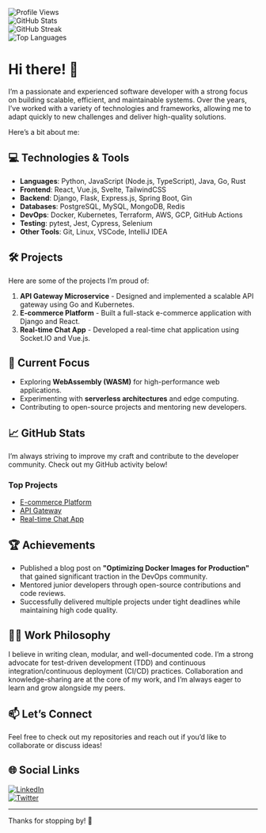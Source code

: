 ![Profile Views](https://komarev.com/ghpvc/?username=svanhildursigurds385&color=blue)  
![GitHub Stats](https://github-readme-stats.vercel.app/api?username=svanhildursigurds385&show_icons=true&theme=radical)  
![GitHub Streak](https://github-readme-streak-stats.herokuapp.com/?user=svanhildursigurds385&theme=radical)  
![Top Languages](https://github-readme-stats.vercel.app/api/top-langs/?username=svanhildursigurds385&layout=compact&theme=radical)  

# Hi there! 👋  

I’m a passionate and experienced software developer with a strong focus on building scalable, efficient, and maintainable systems. Over the years, I’ve worked with a variety of technologies and frameworks, allowing me to adapt quickly to new challenges and deliver high-quality solutions.  

Here’s a bit about me:  

## 💻 Technologies & Tools  
- **Languages**: Python, JavaScript (Node.js, TypeScript), Java, Go, Rust  
- **Frontend**: React, Vue.js, Svelte, TailwindCSS  
- **Backend**: Django, Flask, Express.js, Spring Boot, Gin  
- **Databases**: PostgreSQL, MySQL, MongoDB, Redis  
- **DevOps**: Docker, Kubernetes, Terraform, AWS, GCP, GitHub Actions  
- **Testing**: pytest, Jest, Cypress, Selenium  
- **Other Tools**: Git, Linux, VSCode, IntelliJ IDEA  

## 🛠️ Projects  
Here are some of the projects I’m proud of:  

1. **API Gateway Microservice** - Designed and implemented a scalable API gateway using Go and Kubernetes.  
2. **E-commerce Platform** - Built a full-stack e-commerce application with Django and React.  
3. **Real-time Chat App** - Developed a real-time chat application using Socket.IO and Vue.js.  

## 🔭 Current Focus  
- Exploring **WebAssembly (WASM)** for high-performance web applications.  
- Experimenting with **serverless architectures** and edge computing.  
- Contributing to open-source projects and mentoring new developers.  

## 📈 GitHub Stats  
I’m always striving to improve my craft and contribute to the developer community. Check out my GitHub activity below!  

### Top Projects  
- [E-commerce Platform](https://github.com/svanhildursigurds385/ecommerce-platform)  
- [API Gateway](https://github.com/svanhildursigurds385/api-gateway)  
- [Real-time Chat App](https://github.com/svanhildursigurds385/chat-app)  

## 🏆 Achievements  
- Published a blog post on **"Optimizing Docker Images for Production"** that gained significant traction in the DevOps community.  
- Mentored junior developers through open-source contributions and code reviews.  
- Successfully delivered multiple projects under tight deadlines while maintaining high code quality.  

## 👨‍💻 Work Philosophy  
I believe in writing clean, modular, and well-documented code. I’m a strong advocate for test-driven development (TDD) and continuous integration/continuous deployment (CI/CD) practices. Collaboration and knowledge-sharing are at the core of my work, and I’m always eager to learn and grow alongside my peers.  

## 📫 Let’s Connect  
Feel free to check out my repositories and reach out if you’d like to collaborate or discuss ideas!  

## 🌐 Social Links  
[![LinkedIn](https://img.shields.io/badge/LinkedIn-Connect-blue?style=for-the-badge&logo=linkedin)](https://www.linkedin.com/in/svanhildursigurds385/)  
[![Twitter](https://img.shields.io/badge/Twitter-Follow-%231DA1F2?style=for-the-badge&logo=twitter)](https://twitter.com/svanhildursigurds385)  

---

Thanks for stopping by! 🚀
